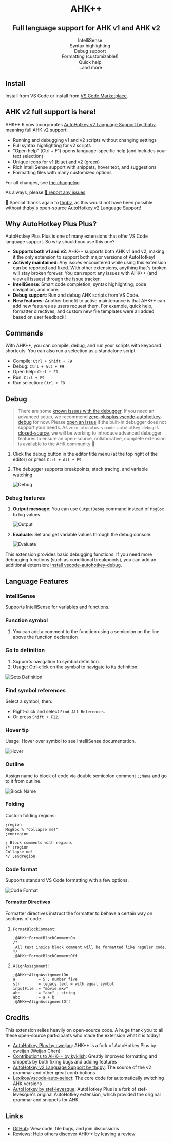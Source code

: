 <div align="center">
    <h1>AHK++</h1>
    <h2>Full language support for AHK v1 and AHK v2</h2>
    <ul style="list-style: none;">
        <li>IntelliSense</li>
        <li>Syntax highlighting</li>
        <li>Debug support</li>
        <li>Formatting (customizable!)</li>
        <li>Quick help</li>
        <li>...and more</li>
    </ul>
</div>

## Install

Install from VS Code or install from [VS Code Marketplace](https://marketplace.visualstudio.com/items?itemName=mark-wiemer.vscode-autohotkey-plus-plus).

## AHK v2 full support is here!

AHK++ 6 now incorporates [AutoHotkey v2 Language Support by thqby](https://marketplace.visualstudio.com/items?itemName=thqby.vscode-autohotkey2-lsp), meaning full AHK v2 support:

-   Running and debugging v1 and v2 scripts without changing settings
-   Full syntax highlighting for v2 scripts
-   "Open help" (Ctrl + F1) opens language-specific help (and includes your text selection)
-   Unique icons for v1 (blue) and v2 (green)
-   Rich IntelliSense support with snippets, hover text, and suggestions
-   Formatting files with many customized options

For all changes, see [the changelog](./Changelog.md)

As always, please [🐛 report any issues](https://github.com/mark-wiemer-org/ahkpp/issues/new/choose)

💚 Special thanks again to [thqby](https://github.com/thqby), as this would not have been possible without thqby's open-source [AutoHotkey v2 Language Support](https://marketplace.visualstudio.com/items?itemName=thqby.vscode-autohotkey2-lsp)!

## Why AutoHotkey Plus Plus?

AutoHotkey Plus Plus is one of many extensions that offer VS Code language support. So why should you use this one?

-   **Supports both v1 and v2**: AHK++ supports both AHK v1 and v2, making it the only extension to support both major versions of AutoHotkey!
-   **Actively maintained**: Any issues encountered while using this extension can be reported and fixed. With other extensions, anything that's broken will stay broken forever. You can report any issues with AHK++ (and view all issues) through the [issue tracker](https://github.com/mark-wiemer-org/ahkpp/issues).
-   **IntelliSense**: Smart code completion, syntax highlighting, code navigation, and more.
-   **Debug support**: Run and debug AHK scripts from VS Code.
-   **New features**: Another benefit to active maintenance is that AHK++ can add new features as users request them. For example, quick help, formatter directives, and custom new file templates were all added based on user feedback!

## Commands

With AHK++, you can compile, debug, and run your scripts with keyboard shortcuts. You can also run a selection as a standalone script.

-   Compile: `Ctrl + Shift + F9`
-   Debug: `Ctrl + Alt + F9`
-   Open help: `Ctrl + F1`
-   Run: `Ctrl + F9`
-   Run selection: `Ctrl + F8`

## Debug

> There are some [known issues with the debugger](https://github.com/mark-wiemer-org/ahkpp/issues?q=is%3Aopen+is%3Aissue+label%3Adebugger). If you need an advanced setup, we recommend [zero-plusplus.vscode-autohotkey-debug](https://marketplace.visualstudio.com/items?itemName=zero-plusplus.vscode-autohotkey-debug) for now. Please [open an issue](https://github.com/mark-wiemer-org/ahkpp/issues/new/choose) if the built-in debugger does not support your needs. As `zero-plusplus.vscode-autohotkey-debug` is [closed-source](https://github.com/zero-plusplus/vscode-autohotkey-debug/discussions/332), we will be working to introduce advanced debugger features to ensure an open-source, collaborative, complete extension is available to the AHK community 🙂

1. Click the debug button in the editor title menu (at the top right of the editor) or press `Ctrl + Alt + F9`.
2. The debugger supports breakpoints, stack tracing, and variable watching

    ![Debug](image/debug.gif)

### Debug features

1. **Output message**: You can use `OutputDebug` command instead of `MsgBox` to log values.

    ![Output](image/output.jpg)

2. **Evaluate**: Set and get variable values through the debug console.

    ![Evaluate](image/evalute.jpg)

This extension provides basic debugging functions. If you need more debugging functions (such as conditional breakpoints), you can add an additional extension: [Install vscode-autohotkey-debug](https://marketplace.visualstudio.com/items?itemName=zero-plusplus.vscode-autohotkey-debug).

## Language Features

### IntelliSense

Supports IntelliSense for variables and functions.

### Function symbol

1. You can add a comment to the function using a semicolon on the line above the function declaration

### Go to definition

1. Supports navigation to symbol definition.
2. Usage: Ctrl-click on the symbol to navigate to its definition.

![Goto Definition](image/gotoDefinition.jpg)

### Find symbol references

Select a symbol, then:

-   Right-click and select `Find All References`.
-   Or press `Shift + F12`.

### Hover tip

Usage: Hover over symbol to see IntelliSense documentation.

![Hover](image/hover.png)

### Outline

Assign name to block of code via double semicolon comment `;;Name` and go to it from outline.

![Block Name](image/blockName.png)

### Folding

Custom folding regions:

```autohotkey
;region
MsgBox % "Collapse me!"
;endregion

; Block comments with regions
/* ;region
Collapse me!
*/ ;endregion
```

### Code format

Supports standard VS Code formatting with a few options.

![Code Format](image/codeFormat.jpg)

#### Formatter Directives

Formatter directives instruct the formatter to behave a certain way on sections of code.

1. `FormatBlockComment`:

    ```autohotkey
    ;@AHK++FormatBlockCommentOn
    /*
    ;All text inside block comment will be formatted like regular code.
    */
    ;@AHK++FormatBlockCommentOff
    ```

2. `AlignAssignment`:

    ```autohotkey
    ;@AHK++AlignAssignmentOn
    a          = 5 ; number five
    str        = legacy text = with equal symbol
    inputFile := "movie.mkv"
    abc       := "abc" ; string
    abc       := a + b
    ;@AHK++AlignAssignmentOff
    ```

## Credits

This extension relies heavily on open-source code. A huge thank you to all these open-source participants who made the extension what it is today!

-   [AutoHotkey Plus by cweijan](https://marketplace.visualstudio.com/items?itemName=cweijan.vscode-autohotkey-plus): AHK++ is a fork of AutoHotkey Plus by cweijan (Weijan Chen)
-   [Contributions to AHK++ by kyklish](https://github.com/mark-wiemer-org/ahkpp/commits/main?author=kyklish): Greatly improved formatting and snippets by both fixing bugs and adding features
-   [AutoHotkey v2 Language Support by thqby](https://marketplace.visualstudio.com/items?itemName=thqby.vscode-autohotkey2-lsp): The source of the v2 grammar and other great contributions
-   [Lexikos/vscode-auto-select](https://github.com/Lexikos/vscode-auto-select): The core code for automatically switching AHK versions
-   [AutoHotkey by stef-levesque](https://marketplace.visualstudio.com/items?itemName=slevesque.vscode-autohotkey): AutoHotkey Plus is a fork of stef-levesque's original AutoHotkey extension, which provided the original grammar and snippets for AHK

## Links

-   [GitHub](https://github.com/mark-wiemer-org/ahkpp): View code, file bugs, and join discussions
-   [Reviews](https://marketplace.visualstudio.com/items?itemName=mark-wiemer.vscode-autohotkey-plus-plus&ssr=false#review-details): Help others discover AHK++ by leaving a review
